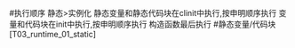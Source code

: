 #执行顺序
静态>实例化
静态变量和静态代码块在clinit中执行,按申明顺序执行
变量和代码块在init中执行,按申明顺序执行
构造函数最后执行
#静态变量/代码块
[T03_runtime_01_static]
